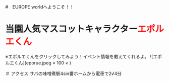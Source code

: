 #　EUROPE worldへようこそ！！

# 当園人気マスコットキャラクター<font color="Red">エポルエくん</font>
※エポルエくんをクリックしてみよう！イベント情報を教えてくれるよ。
![エポルエくん](eporue.jpeg = 100 × )

＃ アクセス
サバの味噌煮駅4sin番ホームから電車で2√4分

